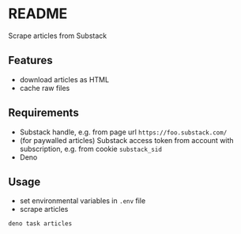 # README

Scrape articles from Substack



## Features

- download articles as HTML
- cache raw files



## Requirements

- Substack handle, e.g. from page url `https://foo.substack.com/`
- (for paywalled articles) Substack access token from account with subscription, e.g. from cookie `substack_sid`
- Deno



## Usage

- set environmental variables in `.env` file
- scrape articles

```sh
deno task articles
```

